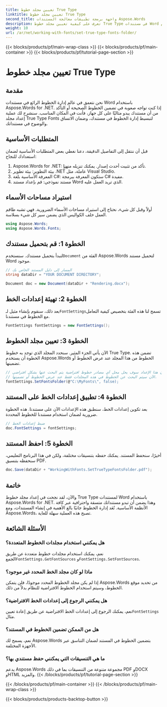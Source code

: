 ```yaml
---
title: تعيين مجلد خطوط True Type
linktitle: تعيين مجلد خطوط True Type
second_title: واجهة برمجة تطبيقات معالجة المستندات Aspose.Words
description: تعرف على كيفية تعيين مجلد خطوط True Type في مستندات Word باستخدام Aspose.Words for .NET. اتبع دليلنا المفصل خطوة بخطوة لضمان إدارة الخطوط بشكل متسق.
weight: 10
url: /ar/net/working-with-fonts/set-true-type-fonts-folder/
---
```


{{< blocks/products/pf/main-wrap-class >}}
{{< blocks/products/pf/main-container >}}
{{< blocks/products/pf/tutorial-page-section >}}

# تعيين مجلد خطوط True Type

## مقدمة

نحن نتعمق في عالم إدارة الخطوط الرائع في مستندات Word باستخدام Aspose.Words for .NET. إذا كنت تواجه صعوبة في تضمين الخطوط الصحيحة أو التأكد من أن مستندك يبدو مثاليًا على كل جهاز، فأنت في المكان المناسب. سنشرح لك عملية إعداد مجلد True Type Fonts لتبسيط إدارة الخطوط في مستندك، وضمان الاتساق والوضوح في مستنداتك.

## المتطلبات الأساسية

قبل أن ننتقل إلى التفاصيل الدقيقة، دعنا نغطي بعض المتطلبات الأساسية لضمان استعدادك للنجاح:

1.  Aspose.Words for .NET: تأكد من تثبيت أحدث إصدار. يمكنك تنزيله من[هنا](https://releases.aspose.com/words/net/).
2. بيئة التطوير: بيئة تطوير .NET عاملة، مثل Visual Studio.
3. المعرفة الأساسية بلغة C#: ستكون المعرفة ببرمجة C# مفيدة.
4. مستند نموذجي: قم بإعداد مستند Word الذي تريد العمل عليه.

## استيراد مساحات الأسماء

أولاً وقبل كل شيء، نحتاج إلى استيراد مساحات الأسماء الضرورية. فهي تشبه طاقم العمل خلف الكواليس الذي يضمن سير كل شيء بسلاسة.

```csharp
using Aspose.Words;
using Aspose.Words.Fonts;
```

## الخطوة 1: قم بتحميل مستندك

 لنبدأ بتحميل مستندك. سنستخدم`Document` الفئة من Aspose.Words لتحميل مستند Word موجود.

```csharp
// المسار إلى دليل المستند الخاص بك
string dataDir = "YOUR DOCUMENT DIRECTORY";

Document doc = new Document(dataDir + "Rendering.docx");
```

## الخطوة 2: تهيئة إعدادات الخط

 بعد ذلك، سنقوم بإنشاء مثيل لـ`FontSettings`تسمح لنا هذه الفئة بتخصيص كيفية التعامل مع الخطوط في مستندنا.

```csharp
FontSettings fontSettings = new FontSettings();
```

## الخطوة 3: تعيين مجلد الخطوط

الآن يأتي الجزء المثير. سنحدد المجلد الذي توجد به خطوط True Type. تضمن هذه الخطوة أن يستخدم Aspose.Words الخطوط من هذا المجلد عند عرض الخطوط أو تضمينها.

```csharp
// لاحظ أن هذا الإعداد سوف يحل محل أي مصادر خطوط افتراضية يتم البحث عنها بشكل افتراضي.
// الآن سيتم البحث عن الخطوط في هذه المجلدات فقط عند عرض الخطوط أو تضمينها.
fontSettings.SetFontsFolder(@"C:\MyFonts\", false);
```

## الخطوة 4: تطبيق إعدادات الخط على المستند

بعد تكوين إعدادات الخط، سنطبق هذه الإعدادات الآن على مستندنا. هذه الخطوة ضرورية لضمان استخدام مستندنا للخطوط المحددة.

```csharp
// ضبط إعدادات الخط
doc.FontSettings = fontSettings;
```

## الخطوة 5: احفظ المستند

أخيرًا، سنحفظ المستند. يمكنك حفظه بتنسيقات مختلفة، ولكن في هذا البرنامج التعليمي، سنحفظه بتنسيق PDF.

```csharp
doc.Save(dataDir + "WorkingWithFonts.SetTrueTypeFontsFolder.pdf");
```

## خاتمة

والآن، لقد نجحت في إعداد مجلد خطوط True Type لمستندات Word باستخدام Aspose.Words for .NET. وهذا يضمن أن تبدو مستنداتك متسقة واحترافية عبر كافة الأنظمة الأساسية. تُعَد إدارة الخطوط جانبًا بالغ الأهمية في إنشاء المستندات، ومع Aspose.Words، تصبح هذه العملية سهلة للغاية.

## الأسئلة الشائعة

### هل يمكنني استخدام مجلدات الخطوط المتعددة؟
 نعم، يمكنك استخدام مجلدات خطوط متعددة عن طريق الجمع`FontSettings.GetFontSources` و`FontSettings.SetFontSources`.

### ماذا لو كان مجلد الخط المحدد غير موجود؟
إذا لم يكن مجلد الخطوط المحدد موجودًا، فلن يتمكن Aspose.Words من تحديد موقع الخطوط، وسيتم استخدام الخطوط الافتراضية للنظام بدلاً من ذلك.

### هل يمكنني الرجوع إلى إعدادات الخط الافتراضية؟
 نعم، يمكنك الرجوع إلى إعدادات الخط الافتراضية عن طريق إعادة تعيين`FontSettings` مثال.

### هل من الممكن تضمين الخطوط في المستند؟
نعم، يسمح لك Aspose.Words بتضمين الخطوط في المستند لضمان التناسق عبر الأجهزة المختلفة.

### ما هي التنسيقات التي يمكنني حفظ مستندي بها؟
يدعم Aspose.Words مجموعة متنوعة من التنسيقات بما في ذلك PDF وDOCX وHTML والمزيد.
{{< /blocks/products/pf/tutorial-page-section >}}

{{< /blocks/products/pf/main-container >}}
{{< /blocks/products/pf/main-wrap-class >}}

{{< blocks/products/products-backtop-button >}}
